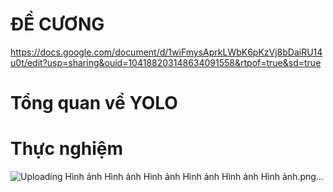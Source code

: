 # ĐỀ CƯƠNG 
https://docs.google.com/document/d/1wiFmysAprkLWbK6pKzVj8bDaiRU14u0t/edit?usp=sharing&ouid=104188203148634091558&rtpof=true&sd=true

# Tổng quan về YOLO
# Thực nghiệm 
![Uploading Hình ảnh Hình ảnh Hình ảnh Hình ảnh Hình ảnh Hình ảnh.png…]()
